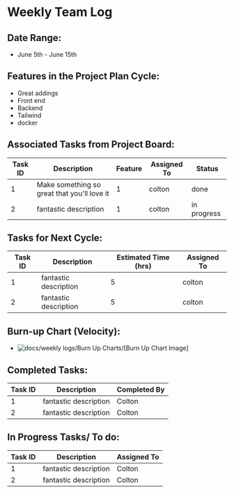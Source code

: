 # Weekly Team Log

## Date Range:

- June 5th - June 15th


## Features in the Project Plan Cycle:

- Great addings
- Front end 
- Backend
- Tailwind
- docker

## Associated Tasks from Project Board:

| Task ID | Description        | Feature   | Assigned To | Status   |
| ------- | ------------------ | --------- | ----------- | -------- |
| 1   | Make something so great that you'll love it | 1| colton  | done |
| 2   | fantastic description | 1| colton  | in progress |


## Tasks for Next Cycle:

| Task ID | Description        | Estimated Time (hrs) | Assigned To |
| ------- | ------------------ | -------------------- | ----------- |
| 1   | fantastic description | 5     | colton  |
| 2  | fantastic description | 5    | colton  |


## Burn-up Chart (Velocity):

- ![docs/weekly logs/Burn Up Charts/[Burn Up Chart Image]](path/to/burnupchart.png)


## Completed Tasks:

| Task ID | Description        | Completed By |
| ------- | ------------------ | ------------ |
| 1  | fantastic description  | Colton   |
| 2   | fantastic description  | Colton   |

## In Progress Tasks/ To do:

| Task ID | Description        | Assigned To |
| ------- | ------------------ | ----------- |
| 1   | fantastic description  | Colton |
| 2   | fantastic description  | Colton  |



